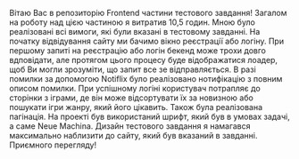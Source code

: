 Вітаю Вас в репозиторію Frontend частини тестового завдання! Загалом на роботу над цією частиною я витратив 10,5 годин. Мною було реалізовані всі вимоги, які були вказані в тестовому завданні. На початку відвідування сайту ми бачимо вікно реєстрації або логіну. При першому запиті на реєстрацію або логін бекенд може трохи довго вдповідати, але протягом цього процесу буде відображатися лоадер, щоб Ви могли зрозуміти, що запит все зе відправляється. В разі помилки за допомогою Notiflix було реалізовано нотифікацію з повним описом помилки. При успішному логіні користувач потрапляє до сторінки з іграми, де він може відсортувати їх за новизною або пошукати ігри жанру, який його цікавить. Також була реалізована пагінація. На проекті був використаний шрифт, який був в умовах задачі, а саме Neue Machina. Дизайн тестового завдання я намагався максимально наблизити до сайту, який був вказаний в завданні. Приємного перегляду!

